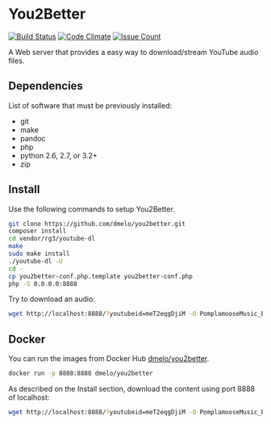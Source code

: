 You2Better
==========

[![Build Status](https://travis-ci.org/dmelo/you2better.svg)](https://travis-ci.org/dmelo/you2better)
[![Code Climate](https://codeclimate.com/github/dmelo/you2better/badges/gpa.svg)](https://codeclimate.com/github/dmelo/you2better)
[![Issue Count](https://codeclimate.com/github/dmelo/you2better/badges/issue_count.svg)](https://codeclimate.com/github/dmelo/you2better)

A Web server that provides a easy way to download/stream YouTube audio files.

Dependencies
------------

List of software that must be previously installed:

- git
- make
- pandoc
- php
- python 2.6, 2.7, or 3.2+
- zip

Install
-------

Use the following commands to setup You2Better.

```bash
git clone https://github.com/dmelo/you2better.git
composer install
cd vendor/rg3/youtube-dl
make
sudo make install
./youtube-dl -U
cd -
cp you2better-conf.php.template you2better-conf.php
php -S 0.0.0.0:8888
```

Try to download an audio:

```bash
wget http://localhost:8888/?youtubeid=meT2eqgDjiM -O PomplamooseMusic_Beat_it.m4a
```

Docker
------

You can run the images from Docker Hub
[dmelo/you2better](https://hub.docker.com/r/dmelo/you2better/).

```bash
docker run -p 8888:8888 dmelo/you2better
```

As described on the Install section, download the content using port 8888 of
localhost:

```bash
wget http://localhost:8888/?youtubeid=meT2eqgDjiM -O PomplamooseMusic_Beat_it.m4a
```
